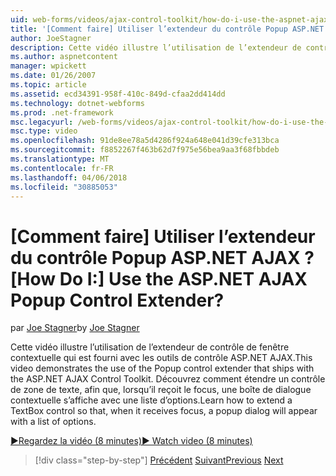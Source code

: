 ```yaml
---
uid: web-forms/videos/ajax-control-toolkit/how-do-i-use-the-aspnet-ajax-popup-control-extender
title: '[Comment faire] Utiliser l’extendeur du contrôle Popup ASP.NET AJAX ? | Microsoft Docs'
author: JoeStagner
description: Cette vidéo illustre l’utilisation de l’extendeur de contrôle de fenêtre contextuelle qui est fourni avec les outils de contrôle ASP.NET AJAX. Découvrez comment étendre un contrôle de zone de texte afin que...
ms.author: aspnetcontent
manager: wpickett
ms.date: 01/26/2007
ms.topic: article
ms.assetid: ecd34391-958f-410c-849d-cfaa2dd414dd
ms.technology: dotnet-webforms
ms.prod: .net-framework
msc.legacyurl: /web-forms/videos/ajax-control-toolkit/how-do-i-use-the-aspnet-ajax-popup-control-extender
msc.type: video
ms.openlocfilehash: 91de8ee78a5d4286f924a648e041d39cfe313bca
ms.sourcegitcommit: f8852267f463b62d7f975e56bea9aa3f68fbbdeb
ms.translationtype: MT
ms.contentlocale: fr-FR
ms.lasthandoff: 04/06/2018
ms.locfileid: "30885053"
---
```

<a name="how-do-i-use-the-aspnet-ajax-popup-control-extender"></a><span data-ttu-id="44fd2-105">[Comment faire] Utiliser l’extendeur du contrôle Popup ASP.NET AJAX ?</span><span class="sxs-lookup"><span data-stu-id="44fd2-105">[How Do I:] Use the ASP.NET AJAX Popup Control Extender?</span></span>
====================
<span data-ttu-id="44fd2-106">par [Joe Stagner](https://github.com/JoeStagner)</span><span class="sxs-lookup"><span data-stu-id="44fd2-106">by [Joe Stagner](https://github.com/JoeStagner)</span></span>

<span data-ttu-id="44fd2-107">Cette vidéo illustre l’utilisation de l’extendeur de contrôle de fenêtre contextuelle qui est fourni avec les outils de contrôle ASP.NET AJAX.</span><span class="sxs-lookup"><span data-stu-id="44fd2-107">This video demonstrates the use of the Popup control extender that ships with the ASP.NET AJAX Control Toolkit.</span></span> <span data-ttu-id="44fd2-108">Découvrez comment étendre un contrôle de zone de texte, afin que, lorsqu’il reçoit le focus, une boîte de dialogue contextuelle s’affiche avec une liste d’options.</span><span class="sxs-lookup"><span data-stu-id="44fd2-108">Learn how to extend a TextBox control so that, when it receives focus, a popup dialog will appear with a list of options.</span></span>

[<span data-ttu-id="44fd2-109">&#9654;Regardez la vidéo (8 minutes)</span><span class="sxs-lookup"><span data-stu-id="44fd2-109">&#9654; Watch video (8 minutes)</span></span>](https://channel9.msdn.com/Blogs/ASP-NET-Site-Videos/how-do-i-use-the-aspnet-ajax-popup-control-extender)

> [!div class="step-by-step"]
> <span data-ttu-id="44fd2-110">[Précédent](how-do-i-use-the-aspnet-ajax-textboxwatermark-control-extender.md)
> [Suivant](how-do-i-use-the-aspnet-ajax-modalpopup-extender-control.md)</span><span class="sxs-lookup"><span data-stu-id="44fd2-110">[Previous](how-do-i-use-the-aspnet-ajax-textboxwatermark-control-extender.md)
[Next](how-do-i-use-the-aspnet-ajax-modalpopup-extender-control.md)</span></span>
